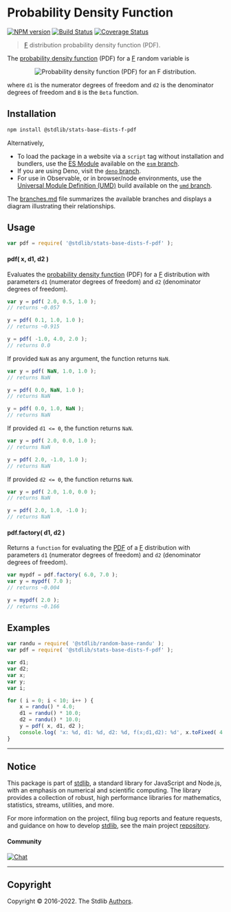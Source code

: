 <!--

@license Apache-2.0

Copyright (c) 2018 The Stdlib Authors.

Licensed under the Apache License, Version 2.0 (the "License");
you may not use this file except in compliance with the License.
You may obtain a copy of the License at

   http://www.apache.org/licenses/LICENSE-2.0

Unless required by applicable law or agreed to in writing, software
distributed under the License is distributed on an "AS IS" BASIS,
WITHOUT WARRANTIES OR CONDITIONS OF ANY KIND, either express or implied.
See the License for the specific language governing permissions and
limitations under the License.

-->

# Probability Density Function

[![NPM version][npm-image]][npm-url] [![Build Status][test-image]][test-url] [![Coverage Status][coverage-image]][coverage-url] <!-- [![dependencies][dependencies-image]][dependencies-url] -->

> [F][f-distribution] distribution probability density function (PDF).

<section class="intro">

The [probability density function][pdf] (PDF) for a [F][f-distribution] random variable is

<!-- <equation class="equation" label="eq:f_pdf" align="center" raw="f(x; d_1,d_2) = \frac{\sqrt{\frac{(d_1\,x)^{d_1}\,\,d_2^{d_2}} {(d_1\,x+d_2)^{d_1+d_2}}}} {x\,\mathrm{B}\!\left(\frac{d_1}{2},\frac{d_2}{2}\right)}" alt="Probability density function (PDF) for an F distribution."> -->

<div class="equation" align="center" data-raw-text="f(x; d_1,d_2) = \frac{\sqrt{\frac{(d_1\,x)^{d_1}\,\,d_2^{d_2}} {(d_1\,x+d_2)^{d_1+d_2}}}} {x\,\mathrm{B}\!\left(\frac{d_1}{2},\frac{d_2}{2}\right)}" data-equation="eq:f_pdf">
    <img src="https://cdn.jsdelivr.net/gh/stdlib-js/stdlib@591cf9d5c3a0cd3c1ceec961e5c49d73a68374cb/lib/node_modules/@stdlib/stats/base/dists/f/pdf/docs/img/equation_f_pdf.svg" alt="Probability density function (PDF) for an F distribution.">
    <br>
</div>

<!-- </equation> -->

where `d1` is the numerator degrees of freedom and `d2` is the denominator degrees of freedom and `B` is the `Beta` function.

</section>

<!-- /.intro -->

<section class="installation">

## Installation

```bash
npm install @stdlib/stats-base-dists-f-pdf
```

Alternatively,

-   To load the package in a website via a `script` tag without installation and bundlers, use the [ES Module][es-module] available on the [`esm` branch][esm-url].
-   If you are using Deno, visit the [`deno` branch][deno-url].
-   For use in Observable, or in browser/node environments, use the [Universal Module Definition (UMD)][umd] build available on the [`umd` branch][umd-url].

The [branches.md][branches-url] file summarizes the available branches and displays a diagram illustrating their relationships.

</section>

<section class="usage">

## Usage

```javascript
var pdf = require( '@stdlib/stats-base-dists-f-pdf' );
```

#### pdf( x, d1, d2 )

Evaluates the [probability density function][pdf] (PDF) for a [F][f-distribution] distribution with parameters `d1` (numerator degrees of freedom) and `d2` (denominator degrees of freedom).

```javascript
var y = pdf( 2.0, 0.5, 1.0 );
// returns ~0.057

y = pdf( 0.1, 1.0, 1.0 );
// returns ~0.915

y = pdf( -1.0, 4.0, 2.0 );
// returns 0.0
```

If provided `NaN` as any argument, the function returns `NaN`.

```javascript
var y = pdf( NaN, 1.0, 1.0 );
// returns NaN

y = pdf( 0.0, NaN, 1.0 );
// returns NaN

y = pdf( 0.0, 1.0, NaN );
// returns NaN
```

If provided `d1 <= 0`, the function returns `NaN`.

```javascript
var y = pdf( 2.0, 0.0, 1.0 );
// returns NaN

y = pdf( 2.0, -1.0, 1.0 );
// returns NaN
```

If provided `d2 <= 0`, the function returns `NaN`.

```javascript
var y = pdf( 2.0, 1.0, 0.0 );
// returns NaN

y = pdf( 2.0, 1.0, -1.0 );
// returns NaN
```

#### pdf.factory( d1, d2 )

Returns a `function` for evaluating the [PDF][pdf] of a [F][f-distribution] distribution with parameters `d1` (numerator degrees of freedom) and `d2` (denominator degrees of freedom).

```javascript
var mypdf = pdf.factory( 6.0, 7.0 );
var y = mypdf( 7.0 );
// returns ~0.004

y = mypdf( 2.0 );
// returns ~0.166
```

</section>

<!-- /.usage -->

<section class="examples">

## Examples

<!-- eslint no-undef: "error" -->

```javascript
var randu = require( '@stdlib/random-base-randu' );
var pdf = require( '@stdlib/stats-base-dists-f-pdf' );

var d1;
var d2;
var x;
var y;
var i;

for ( i = 0; i < 10; i++ ) {
    x = randu() * 4.0;
    d1 = randu() * 10.0;
    d2 = randu() * 10.0;
    y = pdf( x, d1, d2 );
    console.log( 'x: %d, d1: %d, d2: %d, f(x;d1,d2): %d', x.toFixed( 4 ), d1.toFixed( 4 ), d2.toFixed( 4 ), y.toFixed( 4 ) );
}
```

</section>

<!-- /.examples -->

<!-- Section for related `stdlib` packages. Do not manually edit this section, as it is automatically populated. -->

<section class="related">

</section>

<!-- /.related -->

<!-- Section for all links. Make sure to keep an empty line after the `section` element and another before the `/section` close. -->


<section class="main-repo" >

* * *

## Notice

This package is part of [stdlib][stdlib], a standard library for JavaScript and Node.js, with an emphasis on numerical and scientific computing. The library provides a collection of robust, high performance libraries for mathematics, statistics, streams, utilities, and more.

For more information on the project, filing bug reports and feature requests, and guidance on how to develop [stdlib][stdlib], see the main project [repository][stdlib].

#### Community

[![Chat][chat-image]][chat-url]

---

## Copyright

Copyright &copy; 2016-2022. The Stdlib [Authors][stdlib-authors].

</section>

<!-- /.stdlib -->

<!-- Section for all links. Make sure to keep an empty line after the `section` element and another before the `/section` close. -->

<section class="links">

[npm-image]: http://img.shields.io/npm/v/@stdlib/stats-base-dists-f-pdf.svg
[npm-url]: https://npmjs.org/package/@stdlib/stats-base-dists-f-pdf

[test-image]: https://github.com/stdlib-js/stats-base-dists-f-pdf/actions/workflows/test.yml/badge.svg?branch=v0.0.7
[test-url]: https://github.com/stdlib-js/stats-base-dists-f-pdf/actions/workflows/test.yml?query=branch:v0.0.7

[coverage-image]: https://img.shields.io/codecov/c/github/stdlib-js/stats-base-dists-f-pdf/main.svg
[coverage-url]: https://codecov.io/github/stdlib-js/stats-base-dists-f-pdf?branch=main

<!--

[dependencies-image]: https://img.shields.io/david/stdlib-js/stats-base-dists-f-pdf.svg
[dependencies-url]: https://david-dm.org/stdlib-js/stats-base-dists-f-pdf/main

-->

[chat-image]: https://img.shields.io/gitter/room/stdlib-js/stdlib.svg
[chat-url]: https://gitter.im/stdlib-js/stdlib/

[stdlib]: https://github.com/stdlib-js/stdlib

[stdlib-authors]: https://github.com/stdlib-js/stdlib/graphs/contributors

[umd]: https://github.com/umdjs/umd
[es-module]: https://developer.mozilla.org/en-US/docs/Web/JavaScript/Guide/Modules

[deno-url]: https://github.com/stdlib-js/stats-base-dists-f-pdf/tree/deno
[umd-url]: https://github.com/stdlib-js/stats-base-dists-f-pdf/tree/umd
[esm-url]: https://github.com/stdlib-js/stats-base-dists-f-pdf/tree/esm
[branches-url]: https://github.com/stdlib-js/stats-base-dists-f-pdf/blob/main/branches.md

[f-distribution]: https://en.wikipedia.org/wiki/F_distribution

[pdf]: https://en.wikipedia.org/wiki/Probability_density_function

</section>

<!-- /.links -->
